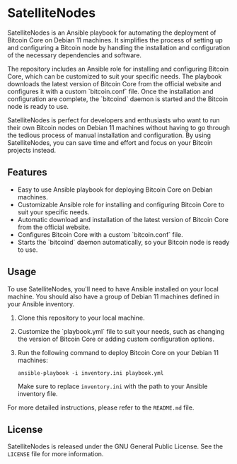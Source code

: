 # SatelliteNodes

SatelliteNodes is an Ansible playbook for automating the deployment of Bitcoin Core on Debian 11 machines. It simplifies the process of setting up and configuring a Bitcoin node by handling the installation and configuration of the necessary dependencies and software.

The repository includes an Ansible role for installing and configuring Bitcoin Core, which can be customized to suit your specific needs. The playbook downloads the latest version of Bitcoin Core from the official website and configures it with a custom \`bitcoin.conf\` file. Once the installation and configuration are complete, the \`bitcoind\` daemon is started and the Bitcoin node is ready to use.

SatelliteNodes is perfect for developers and enthusiasts who want to run their own Bitcoin nodes on Debian 11 machines without having to go through the tedious process of manual installation and configuration. By using SatelliteNodes, you can save time and effort and focus on your Bitcoin projects instead.

## Features

- Easy to use Ansible playbook for deploying Bitcoin Core on Debian machines.
- Customizable Ansible role for installing and configuring Bitcoin Core to suit your specific needs.
- Automatic download and installation of the latest version of Bitcoin Core from the official website.
- Configures Bitcoin Core with a custom \`bitcoin.conf\` file.
- Starts the \`bitcoind\` daemon automatically, so your Bitcoin node is ready to use.

## Usage

To use SatelliteNodes, you'll need to have Ansible installed on your local machine. You should also have a group of Debian 11 machines defined in your Ansible inventory.

1. Clone this repository to your local machine.

2. Customize the \`playbook.yml\` file to suit your needs, such as changing the version of Bitcoin Core or adding custom configuration options.

3. Run the following command to deploy Bitcoin Core on your Debian 11 machines:

   ```
   ansible-playbook -i inventory.ini playbook.yml
   ```

   Make sure to replace `inventory.ini` with the path to your Ansible inventory file.

For more detailed instructions, please refer to the `README.md` file.

## License

SatelliteNodes is released under the GNU General Public License. See the `LICENSE` file for more information.
